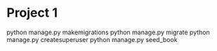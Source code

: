 # Project 1


python manage.py makemigrations
python manage.py migrate
python manage.py createsuperuser
python manage.py seed_book